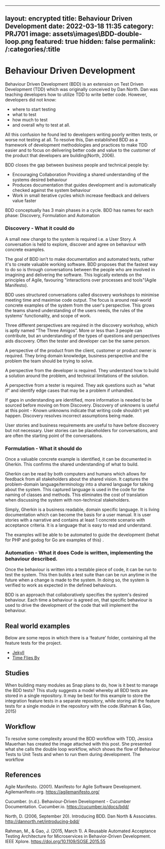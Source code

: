 [//]: # "@formatter:off"
---
layout: encrypted 
title: Behaviour Driven Development 
date: 2022-03-18 11:35 
category: PRJ701 
image: assets\\images\\BDD-double-loop.png 
featured: true 
hidden: false 
permalink: /:categories/:title
---
[//]: # "@formatter:on"

# Behaviour Driven Development

Behaviour Driven Development (BDD) is an extension on Test Driven Development (TDD) which was originally conceived by
Dan North. Dan was teaching developers how to utilize TDD to write better code. However, developers did not know:

* where to start testing
* what to test
* how much to test
* and overall why to test at all.

All this confusion he found led to developers writing poorly written tests, or worse not testing at all. To resolve
this, Dan established BDD as a framework of development methodologies and practices to make TDD easier and to focus on
delivering better code and value to the customer of the product that developers are building(North, 2006).

BDD closes the gap between business people and technical people by:

* Encouraging Collaboration Providing a shared understanding of the systems desired behaviour
* Produces documentation that guides development and is automatically checked against the system behaviour
* Work in small iterative cycles which increase feedback and delivers value faster

BDD conceptually has 3 main phases in a cycle. BDD has names for each phase: Discovery, Formulation and Automation

### Discovery - What it could do

A small new change to the system is required i.e. a User Story. A conversation is held to explore, discover and agree on
behaviour with concrete examples.

The goal of BDD isn’t to make documentation and automated tests, rather it's to create valuable working software. BDD
proposes that the fastest way to do so is through conversations between the people who are involved in imagining and
delivering the software. This logically extends on the principles of Agile, favouring "interactions over processes and
tools"(Agile Manifesto).

BDD uses structured conversations called discovery workshops to minimise meeting time and maximise code output. The
focus is around real-world concrete examples of the system from the user's perspective. This grows the teams shared
understanding of the users needs, the rules of the systems' functionality, and scope of work.

Three different perspectives are required in the discovery workshop, which is aptly named “The Three Amigos”. More or
less than 3 people can contribute, but an understanding of the types of questions and perspectives aids discovery. Often
the tester and developer can be the same person.

A perspective of the product from the client, customer or product owner is required. They bring domain knowledge,
business perspective and the problem the team should be trying to solve.

A perspective from the developer is required. They understand how to build a solution around the problem, and technical
limitations of the solution.

A perspective from a tester is required. They ask questions such as “what if” and identify edge cases that may be a
problem if unhandled.

If gaps in understanding are identified, more information is needed to be sourced before moving on from Discovery.
Discovery of unknowns is useful at this point - Known unknowns indicate that writing code shouldn’t yet happen.
Discovery resolves incorrect assumptions being made.

User stories and business requirements are useful to have before discovery but not necessary. User stories can be
placeholders for conversations, and are often the starting point of the conversations.

### Formulation - What it should do

Once a valuable concrete example is identified, it can be documented in Gherkin. This confirms the shared understanding
of what to build.

Gherkin can be read by both computers and humans which allows for feedback from all stakeholders about the shared
vision. It captures the problem-domain language/terminology into a shared language for talking about the system. This
captured language is used in the code for the naming of classes and methods. This eliminates the cost of translation
when discussing the system with non-technical stakeholders.

Simply, Gherkin is a business readable, domain specific language. It is living documentation which can become the basis
for a user manual. It is user stories with a narrative and contains at least 1 concrete scenario with acceptance
criteria. It is a language that is easy to read and understand.

The examples will be able to be automated to guide the development (behat for PHP and godog for Go are examples of this)
.

### Automation - What it does Code is written, implementing the behaviour described.

Once the behaviour is written into a testable piece of code, it can be run to test the system. This then builds a test
suite than can be run anytime in the future when a change is made to the system. In doing so, the system is verified to
work as expected in the defined behaviours.

BDD is an approach that collaboratively specifies the system's desired behaviour. Each time a behaviour is agreed on,
that specific behaviour is used to drive the development of the code that will implement the behaviour.

## Real world examples

Below are some repos in which there is a ‘feature’ folder, containing all the feature tests for the project.

* [Jekyll](https://github.com/jekyll/jekyll/tree/master/features)
* [Time Flies By](https://github.com/esambo/TimeFliesBy/tree/master/features)

## Studies

When building many modules as Snap plans to do, how is it best to manage the BDD tests? This study suggests a model
whereby all BDD tests are stored in a single repository. It may be best for this example to store the integration
feature tests in a separate repository, while storing all the feature tests for a single module in the repository with
the code.(Rahman & Gao, 2015)

## Workflow

To resolve some complexity around the BDD workflow with TDD, Jessica Mauerhan has created the image attached with this
post. She presented what she calls the double loop workflow, which shows the flow of Behaviour Tests to Unit Tests and
when to run them during development. The workflow 

## References

Agile Manifesto. (2001). Manifesto for Agile Software Development. Agilemanifesto.org. https://agilemanifesto.org/

Cucumber. (n.d.). Behaviour-Driven Development - Cucumber Documentation. Cucumber.io. https://cucumber.io/docs/bdd/

North, D. (2006, September 20). Introducing BDD. Dan North & Associates. http://dannorth.net/introducing-bdd/

Rahman, M., & Gao, J. (2015, March 1). A Reusable Automated Acceptance Testing Architecture for Microservices in
Behavior-Driven Development. IEEE Xplore. https://doi.org/10.1109/SOSE.2015.55